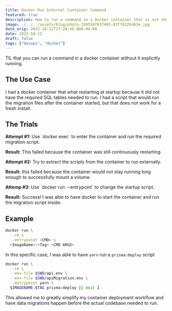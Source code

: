 ```yaml
---
title: Docker Run Internal Container Command
featured: true
description: How to run a command in a Docker container that is not the main running command of the container.
image: ./../../assets/blog/photo-1595587637401-83ff822bd63e.jpg
date_orig: 2022-10-12T17:20:45.000-04:00
date: 2022-10-12
draft: false
tags: ["devops", "docker"]
---
```


TIL that you can run a command in a docker container without it explicitly running.

## The Use Case

I had a docker container that what restarting at startup because it did not have the required SQL tables needed to run. I had a script that would run the migration files after the container started, but that does not work for a fresh install.

## The Trials

**Attempt #1:** Use \`docker exec\` to enter the container and run the required migration script.

**Result:** This failed because the container was still continuously restarting.

**Attempt #2:** Try to extract the scripts from the container to run externally.

**Result:** this failed because the container would not stay running long enough to successfully mount a volume.

**Attemp #3:** Use \`docker run --entrypoint\` to change the startup script.

**Result:** Success! I was able to have docker to start the container and run the migration script inside.

## Example

```sh
docker run \
  --rm \
  --entrypoint <CMD> \
  <ImageName>:<Tag> <CMD ARGS>

```

In this specific case, I was able to have `yarn` run a `prisma:deploy` script

```sh
docker run \
  --rm \
  --env-file $SWD/api.env \
  --env-file $SWD/apiMigration.env \
  --entrypoint yarn \
  $IMAGENAME:$TAG prisma:deploy || exit 1
```

This allowed me to greatly simplify my container deployment workflow and have data migrations happen before the actual codebase needed to run.
